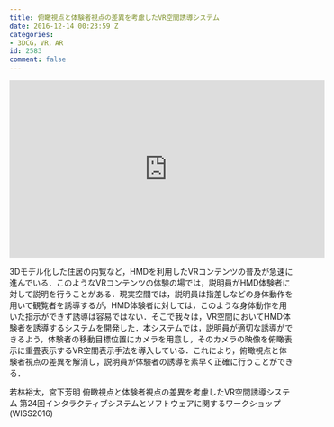 ```yaml
---
title: 俯瞰視点と体験者視点の差異を考慮したVR空間誘導システム
date: 2016-12-14 00:23:59 Z
categories:
- 3DCG，VR，AR
id: 2583
comment: false
---
```


<iframe width="560" height="315" src="https://www.youtube.com/embed/Gs8fQQaut_s" frameborder="0" allowfullscreen></iframe>




3Dモデル化した住居の内覧など，HMDを利用したVRコンテンツの普及が急速に進んでいる．このようなVRコンテンツの体験の場では，説明員がHMD体験者に対して説明を行うことがある．現実空間では，説明員は指差しなどの身体動作を用いて観覧者を誘導するが，HMD体験者に対しては，このような身体動作を用いた指示ができず誘導は容易ではない．そこで我々は，VR空間においてHMD体験者を誘導するシステムを開発した．本システムでは，説明員が適切な誘導ができるよう，体験者の移動目標位置にカメラを用意し，そのカメラの映像を俯瞰表示に重畳表示するVR空間表示手法を導入している．これにより，俯瞰視点と体験者視点の差異を解消し，説明員が体験者の誘導を素早く正確に行うことができる．

若林裕太，宮下芳明
俯瞰視点と体験者視点の差異を考慮したVR空間誘導システム
第24回インタラクティブシステムとソフトウェアに関するワークショップ(WISS2016)
